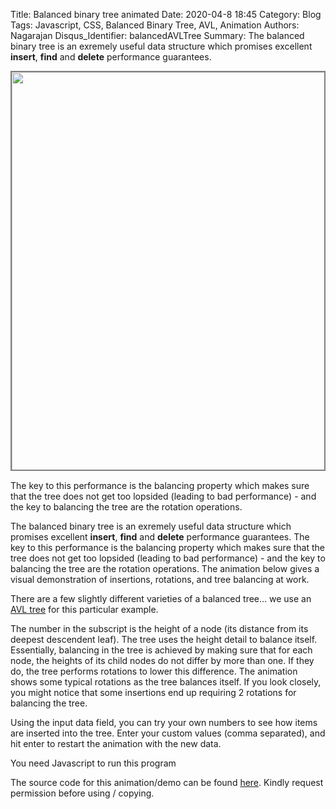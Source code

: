 Title: Balanced binary tree animated
Date: 2020-04-8 18:45
Category: Blog
Tags: Javascript, CSS, Balanced Binary Tree, AVL, Animation
Authors: Nagarajan
Disqus_Identifier: balancedAVLTree
Summary: The balanced binary tree is an exremely useful data structure which promises excellent **insert**, **find** and **delete** performance guarantees. <div style="display: flex; justify-content: center; margin-bottom: 15px"><img style="width: 640px; border: 2px solid gray; box-sizing: border-box" src="/images/Balanced tree screenshot.webp" /></div> The key to this performance is the balancing property which makes sure that the tree does not get too lopsided (leading to bad performance) - and the key to balancing the tree are the rotation operations.

The balanced binary tree is an exremely useful data structure which promises excellent **insert**, **find** and **delete** performance guarantees. The key to this performance is the balancing property which makes sure that the tree does not get too lopsided (leading to bad performance) - and the key to balancing the tree are the rotation operations. The animation below gives a visual demonstration of insertions, rotations, and tree balancing at work.

There are a few slightly different varieties of a balanced tree... we use an [AVL tree](https://en.wikipedia.org/wiki/AVL_tree) for this particular example.

The number in the subscript is the height of a node (its distance from its deepest descendent leaf). The tree uses the height detail to balance itself. Essentially, balancing in the tree is achieved by making sure that for each node, the heights of its child nodes do not differ by more than one. If they do, the tree performs rotations to lower this difference. The animation shows some typical rotations as the tree balances itself. If you look closely, you might notice that some insertions end up requiring 2 rotations for balancing the tree.

Using the input data field, you can try your own numbers to see how items are inserted into the tree. Enter your custom values (comma separated), and hit enter to restart the animation with the new data.


<div id='root'>You need Javascript to run this program</div>

<link rel='stylesheet' type='text/css' href="/css/balancedTree/app.css" />

<script src="/js/react.production.min.js"></script>
<script src="/js/react-dom.production.min.js"></script>

<script src="/js/balancedTree/app_transpiled.js"> </script>

The source code for this animation/demo can be found [here](https://gitlab.com/motleytech/mtOnPelican/-/raw/master/motleytechnet/content/js/balancedTree/app_transpiled.js). Kindly request permission before using / copying.
